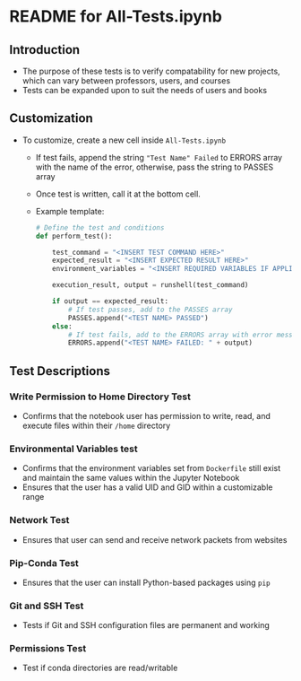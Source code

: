 # README for All-Tests.ipynb

## Introduction

- The purpose of these tests is to verify compatability for new projects, which can vary between professors, users, and courses
- Tests can be expanded upon to suit the needs of users and books

## Customization

- To customize, create a new cell inside `All-Tests.ipynb`
  - If test fails, append the string `"Test Name" Failed` to ERRORS array with the name of the error, otherwise, pass the string to PASSES array
  - Once test is written, call it at the bottom cell.
 
  - Example template:

    ```python
    # Define the test and conditions
    def perform_test():

        test_command = "<INSERT TEST COMMAND HERE>"
        expected_result = "<INSERT EXPECTED RESULT HERE>"
        environment_variables = "<INSERT REQUIRED VARIABLES IF APPLICABLE>"

        execution_result, output = runshell(test_command)

        if output == expected_result:
            # If test passes, add to the PASSES array 
            PASSES.append("<TEST NAME> PASSED")
        else:
            # If test fails, add to the ERRORS array with error message
            ERRORS.append("<TEST NAME> FAILED: " + output)
    ```

## Test Descriptions

### Write Permission to Home Directory Test
- Confirms that the notebook user has permission to write, read, and execute files within their `/home` directory

### Environmental Variables test
- Confirms that the environment variables set from `Dockerfile` still exist and maintain the same values within the Jupyter Notebook
- Ensures that the user has a valid UID and GID within a customizable range

### Network Test
- Ensures that user can send and receive network packets from websites

### Pip-Conda Test
- Ensures that the user can install Python-based packages using `pip`

### Git and SSH Test
- Tests if Git and SSH configuration files are permanent and working

### Permissions Test
- Test if conda directories are read/writable


